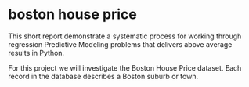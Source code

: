 # boston house price


This short report demonstrate a systematic process for working through regression Predictive Modeling problems that delivers above average results in Python.




For this project we will investigate the Boston House Price dataset. Each record in the database
describes a Boston suburb or town.
